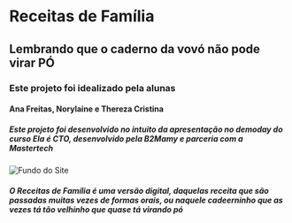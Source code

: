 # Receitas de Família

## Lembrando que o caderno da vovó não pode virar PÓ

### Este projeto foi idealizado pela alunas

#### Ana Freitas, Norylaine e Thereza Cristina

##### Este projeto foi desenvolvido no intuito da apresentação no demoday do curso Ela é CTO, desenvolvido pela B2Mamy e parceria com a Mastertech

![Fundo do Site](https://github.com/tcbandolilegg/receitas/blob/main/images/fundoprincipal.png)

##### O Receitas de Família é uma versão digital, daquelas receita que são passadas muitas vezes de formas orais, ou naquele cadeerninho que as vezes tá tão velhinho que quase tá virando pó
